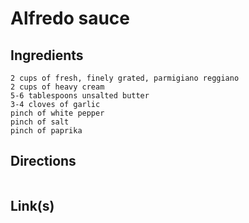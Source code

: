 # Alfredo sauce

## Ingredients
```
2 cups of fresh, finely grated, parmigiano reggiano
2 cups of heavy cream
5-6 tablespoons unsalted butter
3-4 cloves of garlic
pinch of white pepper
pinch of salt
pinch of paprika
```


## Directions
```

```


## Link(s)
```

```
